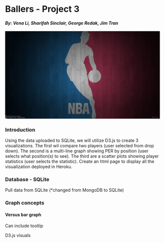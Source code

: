 # Ballers - Project 3
#### _By: Vena Li, Sharifah Sinclair, George Redak, Jim Tran_

![Ballers](assets/images/bg.jpg)

<h3>Introduction</h3>

Using the data uploaded to SQLite, we will utilize D3.js to create 3 visualizations. The first wil compare two players (user selected from drop down). The second is a multi-line graph showing PER by position (user selects what position(s) to see). The third are a scatter plots showing player statistics (user selects the statistic).  Create an html page to display all the visualization deployed in Heroku.

<h3>Database - SQLite</h3>

Pull data from SQLite (*changed from MongoDB to SQLite)

<h3>Graph concepts</h3>

<h4>Versus bar graph</h4>
<p>Can include tooltip</p>
<p>D3.js visuals</p>
